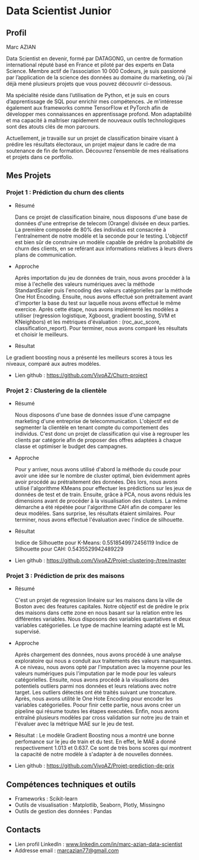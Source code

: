 # Data Scientist Junior  

## Profil  
Marc AZIAN 

Data Scientist en devenir, formé par DATAGONG, un centre de formation international réputé basé en France et piloté par des experts en Data Science. Membre actif de l’association 10 000 Codeurs, je suis passionné par l’application de la science des données au domaine du marketing, où j’ai déjà mené plusieurs projets que vous pouvez découvrir ci-dessous.

Ma spécialité réside dans l’utilisation de Python, et je suis en cours d’apprentissage de SQL pour enrichir mes compétences. Je m'intéresse également aux frameworks comme TensorFlow et PyTorch afin de développer mes connaissances en apprentissage profond. Mon adaptabilité et ma capacité à maîtriser rapidement de nouveaux outils technologiques sont des atouts clés de mon parcours.

Actuellement, je travaille sur un projet de classification binaire visant à prédire les résultats électoraux, un projet majeur dans le cadre de ma soutenance de fin de formation. Découvrez l’ensemble de mes réalisations et projets dans ce portfolio.    

## Mes Projets 

### Projet 1 : Prédiction du churn des clients 

- Résumé 

  Dans ce projet de classification binaire, nous disposons d'une base de données d'une entreprise de telecom (Orange) divisée en deux parties.
La première composée de 80% des individus est consacrée à l'entraînement de notre modèle et la seconde pour le testing. 
L'objectif est bien sûr de construire un modèle capable de prédire la probabilité de churn des clients, en se reférant aux informations relatives à leurs divers plans de communication.

- Approche

  Après importation du jeu de données de train, nous avons procéder à la mise à l'echelle des valeurs numériques avec la méthode StandardScaler puis l'encoding des valeurs catégorielles par la méthode One Hot Encoding. Ensuite, nous avons effectué son prétraitement avant d'importer la base du test sur laquelle nous avons effectué le même exercice. Après cette étape, nous avons implémenté les modèles a utiliser (regression logistique, Xgboost, gradient boosting, SVM et KNeighbors) et les métriques d'évaluation : (roc_auc_score, classification_report). Pour terminer, nous avons comparé les résultats et choisir le meilleurs. 
  
- Résultat

Le gradient boosting nous a présenté les meilleurs scores à tous les niveaux, comparé aux autres modèles. 
  
- Lien github : https://github.com/VivoAZ/Churn-project 

### Projet 2 : Clustering de la clientèle 

- Résumé
  
  Nous disposons d'une base de données issue d'une campagne marketing d'une entreprise de telecommunication. L'objectif est de segmenter la clientèle en tenant compte du comportement des individus. C'est donc un projet de classification qui vise à regrouper les clients par catégorie afin de proposer des offres adaptées à chaque classe et optimiser le budget des campagnes.
  
- Approche

  Pour y arriver, nous avons utilisé d'abord la méthode du coude pour avoir une idée sur le nombre de cluster optimal, bien évidemment après avoir procédé au prétraitement des données. Dès lors, nous avons utilisé l'algorithme KMeans pour effectuer les prédictions sur les jeux de données de test et de train. Ensuite, grâce à PCA, nous avons réduis les dimensions avant de procéder à la visualisation des clusters. La même démarche a été répétée pour l'algorithme CAH afin de comparer les deux modèles. Sans surprise, les résultats étaient similaires. Pour terminer, nous avons effectué l'évaluation avec l'indice de silhouette. 

- Résultat

  Indice de Silhouette pour K-Means: 0.5518549972456119
  Indice de Silhouette pour CAH: 0.5435529942489229
  
- Lien github : https://github.com/VivoAZ/Projet-clustering-/tree/master 

### Projet 3 : Prédiction de prix des maisons 

- Résumé
  
  C'est un projet de regression linéaire sur les maisons dans la ville de Boston avec des features capitales. Notre objectif est de prédire le prix des maisons dans cette zone en nous basant sur la relation entre les différentes variables. Nous disposons des variables quantatives et deux variables catégorielles. Le type de machine learning adapté est le ML supervisé.
  
- Approche
  
  Après chargement des données, nous avons procédé à une analyse exploratoire qui nous a conduit aux traitements des valeurs manquantes. A ce niveau, nous avons opté par l'imputation avec la moyenne pour les valeurs numériques puis l'imputation par le mode pour les valeurs catégorielles. Ensuite, nous avons procédé à la visualisons des potentiels outliers parmi nos données et leurs relations avec notre target. Les outliers détectés ont été traités suivant une troncature. Après, nous avons utilité le One Hote Encoding pour encoder les variables catégorielles. Poour finir cette partie, nous avons créer un pipeline qui résume toutes les étapes executées. Enfin, nous avons entraîné plusieurs modèles par cross validation sur notre jeu de train et l'évaluer avec la métrique MAE sur le jeu de test.     

- Résultat : Le modèle Gradient Boosting nous a montré une bonne perfomance sur le jeu de train et du test. En effet, le MAE a donné respectivement 1.013 et 0.637. Ce sont de très bons scores qui montrent la capacité de notre modèle à s'adapter à de nouvelles données.  
  
- Lien github : https://github.com/VivoAZ/Projet-prediction-de-prix 

## Compétences techniques et outils   

- Frameworks : Scikit-learn
- Outils de visualisation : Matplotlib, Seaborn, Plotly, Missingno 
- Outils de gestion des données : Pandas

## Contacts  

- Lien profil LinkedIn : www.linkedin.com/in/marc-azian-data-scientist 
- Addresse email : marcazian77@gmail.com 
